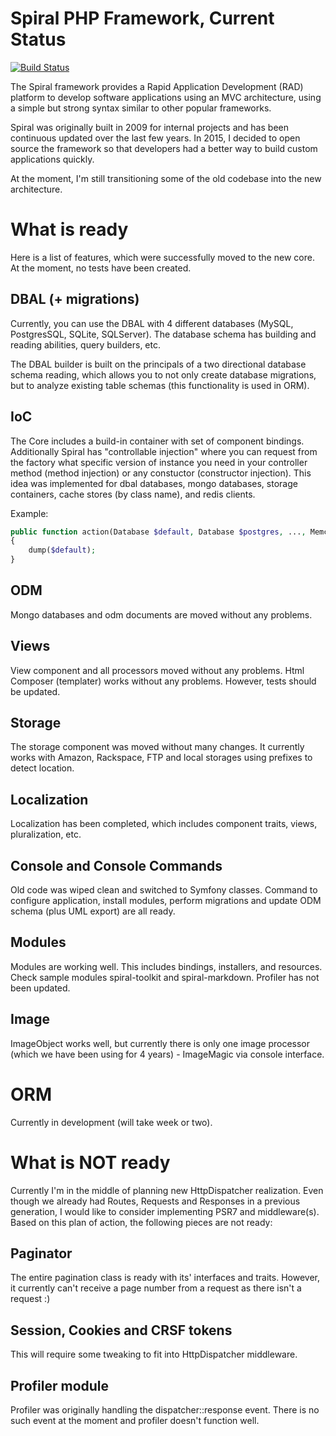 Spiral PHP Framework, Current Status
=======================
[![Build Status](https://travis-ci.org/spiral-php/spiral.svg?branch=master)](https://travis-ci.org/spiral-php/spiral)

The Spiral framework provides a Rapid Application Development (RAD) platform to develop software applications 
using an MVC architecture, using a simple but strong syntax similar to other popular frameworks.

Spiral was originally built in 2009 for internal projects and has been continuous updated over the last
 few years. In 2015, I decided to open source the framework so that developers had a better way to build
  custom applications quickly.  

At the moment, I'm still transitioning some of the old codebase into the new architecture.

What is ready
=================
Here is a list of features, which were successfully moved to the new core. At the moment, no tests 
have been created.

DBAL (+ migrations)
-------------
Currently, you can use the DBAL with 4 different databases (MySQL, PostgresSQL, SQLite, SQLServer).
The database schema has building and reading abilities, query builders, etc. 

The DBAL builder is built on the principals of a two directional database schema reading, which allows 
you to not only create database migrations, but to analyze existing table schemas (this functionality
is used in ORM).

IoC
-------------
The Core includes a build-in container with set of component bindings. Additionally Spiral has 
"controllable injection" where you can request from the factory what specific version of instance you
need in your controller method (method injection) or any constuctor (constructor injection). This idea
was implemented for dbal databases, mongo databases, storage containers, cache stores (by class name), 
and redis clients.

Example:
```php
public function action(Database $default, Database $postgres, ..., MemcacheStore $memcache)
{
    dump($default);
}
```

ODM
-------------
Mongo databases and odm documents are moved without any problems.

Views
-------------
View component and all processors moved without any problems. Html Composer (templater) works without
any problems. However, tests should be updated.

Storage
-------------
The storage component was moved without many changes. It currently works with Amazon, Rackspace, FTP
and local storages using prefixes to detect location.

Localization
-------------
Localization has been completed, which includes component traits, views, pluralization, etc.

Console and Console Commands
-------------
Old code was wiped clean and switched to Symfony classes. Command to configure application, install 
modules, perform migrations and update ODM schema (plus UML export) are all ready.

Modules
-------------
Modules are working well. This includes bindings, installers, and resources. Check sample modules 
spiral-toolkit and spiral-markdown. Profiler has not been updated.

Image
-------------
ImageObject works well, but currently there is only one image processor (which we have been using for
4 years) - ImageMagic via console interface.

ORM
=================
Currently in development (will take week or two).

What is NOT ready
=================
Currently I'm in the middle of planning new HttpDispatcher realization. Even though we already had
Routes, Requests and Responses in a previous generation, I would like to consider implementing PSR7
and middleware(s). Based on this plan of action, the following pieces are not ready:

Paginator
-------------
The entire pagination class is ready with its' interfaces and traits. However, it currently can't receive
a page number from a request as there isn't a request :)

Session, Cookies and CRSF tokens
-------------
This will require some tweaking to fit into HttpDispatcher middleware.

Profiler module
-------------
Profiler was originally handling the dispatcher::response event. There is no such event at the moment
and profiler doesn't function well.

